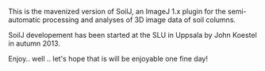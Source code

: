 This is the mavenized version of SoilJ, an ImageJ 1.x plugin for the semi-automatic processing and analyses of 3D image data of soil columns.

SoilJ developement has been started at the SLU in Uppsala by John Koestel in autumn 2013.

Enjoy.. well .. let's hope that is will be enjoyable one fine day!